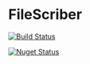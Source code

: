 # FileScriber

[![Build Status](https://travis-ci.org/eduherminio/FileScriber.svg?branch=master)](https://travis-ci.org/eduherminio/FileScriber)

[![Nuget Status](https://img.shields.io/nuget/v/FileScriber.svg?style=flat-square&label=nuget)](https://www.nuget.org/packages/FileScriber)